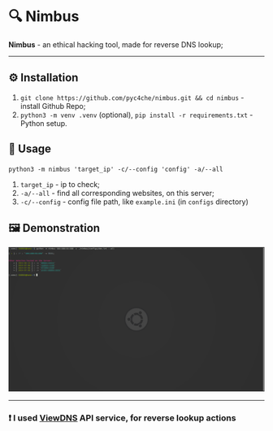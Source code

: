 # 🔍 Nimbus

**Nimbus** - an ethical hacking tool, made for reverse DNS lookup;

---

## ⚙️ Installation

1. `git clone https://github.com/pyc4che/nimbus.git && cd nimbus` - install Github Repo;
2. `python3 -m venv .venv` (optional), `pip install -r requirements.txt` - Python setup.

## 📑 Usage

`python3 -m nimbus 'target_ip' -c/--config 'config' -a/--all`

1. `target_ip` - ip to check;
2. `-a/--all` - find all corresponding websites, on this server;
3. `-c/--config` - config file path, like `example.ini` (in `configs` directory)

## 🖼️ Demonstration

![preview](/imgs/preview.png)

---

### ❗ I used [ViewDNS](https://viewdns.info/) API service, for reverse lookup actions
